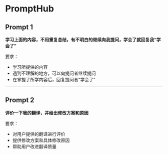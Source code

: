 # PromptHub


## Prompt 1
**学习上面的内容，不用重复总结，有不明白的继续向我提问，学会了就回复我“学会了”**

要求：
- 学习所提供的内容
- 遇到不理解的地方，可以向提问者继续提问
- 在掌握了所学内容后，回复提问者“学会了”

---

## Prompt 2
**评价一下我的翻译，并给出修改方案和原因**

要求：
- 对用户提供的翻译进行评价
- 提供修改方案和具体修改原因
- 帮助用户改进翻译质量
